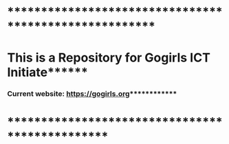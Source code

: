# ******************************************************
# This is a Repository for Gogirls ICT Initiate******
### Current website: https://gogirls.org************
# ***********************************************